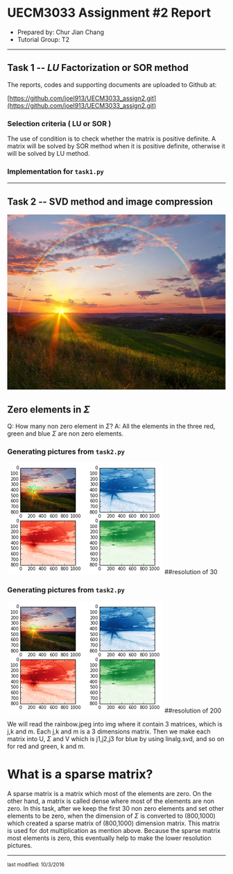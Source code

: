 UECM3033 Assignment #2 Report
========================================================

- Prepared by: Chur Jian Chang
- Tutorial Group: T2

--------------------------------------------------------

## Task 1 --  $LU$ Factorization or SOR method

The reports, codes and supporting documents are uploaded to Github at: 

[https://github.com/joel913/UECM3033_assign2.git](https://github.com/joel913/UECM3033_assign2.git)

### Selection criteria ( LU or SOR )

The use of condition is to check whether the matrix is positive definite.
A matrix will be solved by SOR method when it is positive definite, otherwise it will be solved by LU method.

### Implementation for `task1.py`

---------------------------------------------------------

## Task 2 -- SVD method and image compression

![rainbow.png](rainbow.png)

## Zero elements in $\Sigma$
Q: How many non zero element in $\Sigma$?
A: All the elements in the three red, green and blue $\Sigma$ are non zero elements.

### Generating pictures from `task2.py`
![resolution30.png](resolution30.png)
##resolution of 30

### Generating pictures from `task2.py`
![resolution200.png](resolution200.png)
##resolution of 200

We will read the rainbow.jpeg into img where it contain 3 matrices, which is j,k and m. Each j,k and m is a 3 dimensions matrix. 
Then we make each matrix into U, $\Sigma$ and V which is j1,j2,j3 for blue by using linalg.svd, and so on for red and green, k and m.

# What is a sparse matrix?
A sparse matrix is a matrix which most of the elements are zero. On the other hand, a matrix is called dense where most of the elements are non zero. In this task, after we keep the first 30 non zero elements and set other elements to be zero, when the dimension of $\Sigma$ is converted to (800,1000) which created a sparse matrix of (800,1000) dimension matrix. This matrix is used for dot multiplication as mention above. Because the sparse matrix most elements is zero, this eventually help to make the lower resolution pictures.


-----------------------------------

<sup>last modified: 10/3/2016</sup>
